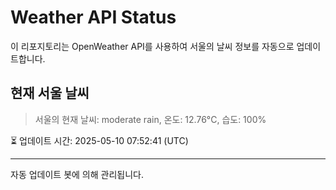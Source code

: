 
# Weather API Status

이 리포지토리는 OpenWeather API를 사용하여 서울의 날씨 정보를 자동으로 업데이트합니다.

## 현재 서울 날씨
> 서울의 현재 날씨: moderate rain, 온도: 12.76°C, 습도: 100%

⏳ 업데이트 시간: 2025-05-10 07:52:41 (UTC)

---
자동 업데이트 봇에 의해 관리됩니다.
